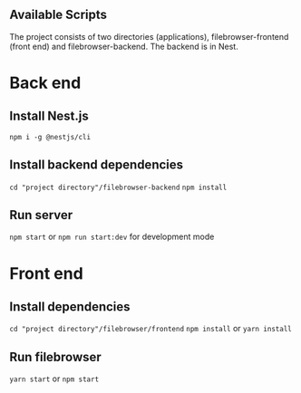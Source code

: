 ## Available Scripts

The project consists of two directories (applications), filebrowser-frontend (front end) and filebrowser-backend.
The backend is in Nest. 

# Back end
## Install Nest.js

`npm i -g @nestjs/cli`

## Install backend dependencies

`cd "project directory"/filebrowser-backend`
`npm install`

## Run server

`npm start` or `npm run start:dev` for development mode

# Front end

## Install dependencies

`cd "project directory"/filebrowser/frontend`
`npm install` or `yarn install`

## Run filebrowser

`yarn start` or `npm start`